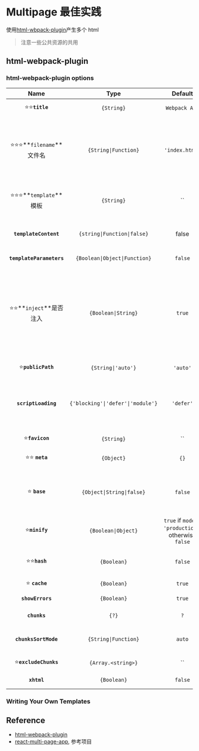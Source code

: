 # Multipage 最佳实践

使用[html-wbpack-plugin](https://github.com/jantimon/html-webpack-plugin#readme)产生多个 html

> 注意一些公共资源的共用

## html-webpack-plugin

### html-webpack-plugin options

|            Name            |               Type                |                        Default                        | Description                                                                                                                                                                                                                                                                                                                                                                                                                                                                                                                                        |
| :------------------------: | :-------------------------------: | :---------------------------------------------------: | :------------------------------------------------------------------------------------------------------------------------------------------------------------------------------------------------------------------------------------------------------------------------------------------------------------------------------------------------------------------------------------------------------------------------------------------------------------------------------------------------------------------------------------------------- |
|      ⭐⭐**`title`**       |            `{String}`             |                     `Webpack App`                     | The title to use for the generated HTML document 生成页面的标题                                                                                                                                                                                                                                                                                                                                                                                                                                                                                    |
| ⭐⭐⭐**`filename`**文件名 |       `{String\|Function}`        |                    `'index.html'`                     | The file to write the HTML to 生成的文件名. Defaults to `index.html`. You can specify a subdirectory here too (eg: `assets/admin.html`). The `[name]` placeholder 占位符 will be replaced with the entry name. Can also be a function e.g. `(entryName) => entryName + '.html'`.                                                                                                                                                                                                                                                                   |
|  ⭐⭐⭐**`template`**模板  |            `{String}`             |                          ``                           | `webpack` relative or absolute path to the template. By default it will use 默认文件：`src/index.ejs` if it exists. Please see the [docs](https://github.com/jantimon/html-webpack-plugin/blob/master/docs/template-option.md) for details                                                                                                                                                                                                                                                                                                         |
|   **`templateContent`**    |    `{string\|Function\|false}`    |                         false                         | Can be used instead of `template` to provide an inline template - please read the [Writing Your Own Templates](https://github.com/jantimon/html-webpack-plugin#writing-your-own-templates) section                                                                                                                                                                                                                                                                                                                                                 |
|  **`templateParameters`**  |   `{Boolean\|Object\|Function}`   |                        `false`                        | Allows to overwrite the parameters used in the template - see [example](https://github.com/jantimon/html-webpack-plugin/tree/master/examples/template-parameters)                                                                                                                                                                                                                                                                                                                                                                                  |
|  ⭐⭐**`inject`**是否注入  |        `{Boolean\|String}`        |                        `true`                         | 可选项：`true \|\| 'head' \|\| 'body' \|\| false` Inject all assets into the given `template` or `templateContent`. When passing `'body'` all javascript resources will be placed at the bottom of the body element. `'head'` will place the scripts in the head element. Passing `true` will add it to the head/body depending on the `scriptLoading` option. Passing `false` will disable automatic injections. - see the [inject:false example](https://github.com/jantimon/html-webpack-plugin/tree/master/examples/custom-insertion-position) |
|     ⭐**`publicPath`**     |        `{String\|'auto'}`         |                       `'auto'`                        | The publicPath used for script and link tags                                                                                                                                                                                                                                                                                                                                                                                                                                                                                                       |
|    **`scriptLoading`**     | `{'blocking'\|'defer'\|'module'}` |                       `'defer'`                       | Modern browsers support non blocking javascript loading (`'defer'`) to improve the page startup performance. Setting to `'module'` adds attribute [`type="module"`](https://developer.mozilla.org/en-US/docs/Web/JavaScript/Guide/Modules#applying_the_module_to_your_html). This also implies "defer", since modules are automatically deferred.                                                                                                                                                                                                  |
|      ⭐**`favicon`**       |            `{String}`             |                          ``                           | Adds the given favicon path to the output HTML                                                                                                                                                                                                                                                                                                                                                                                                                                                                                                     |
|      ⭐⭐ **`meta`**       |            `{Object}`             |                         `{}`                          | Allows to inject `meta`-tags. E.g. `meta: {viewport: 'width=device-width, initial-scale=1, shrink-to-fit=no'}`                                                                                                                                                                                                                                                                                                                                                                                                                                     |
|       ⭐ **`base`**        |     `{Object\|String\|false}`     |                        `false`                        | Inject a [`base`](https://developer.mozilla.org/en-US/docs/Web/HTML/Element/base) tag. E.g. `base: "https://example.com/path/page.html`. The <base> HTML element specifies the base URL to use for **all relative URLs** in a document. There can be only one <base> element in a document.                                                                                                                                                                                                                                                        |
|       ⭐**`minify`**       |        `{Boolean\|Object}`        | `true` if `mode` is `'production'`, otherwise `false` | Controls if and in what ways the output should be minified. See [minification](#minification) below for more details.                                                                                                                                                                                                                                                                                                                                                                                                                              |
|       ⭐⭐**`hash`**       |            `{Boolean}`            |                        `false`                        | If `true` then append a unique `webpack` compilation hash to all included scripts and CSS files. This is useful for cache busting                                                                                                                                                                                                                                                                                                                                                                                                                  |
|       ⭐ **`cache`**       |            `{Boolean}`            |                        `true`                         | Emit the file only if it was changed                                                                                                                                                                                                                                                                                                                                                                                                                                                                                                               |
|      **`showErrors`**      |            `{Boolean}`            |                        `true`                         | Errors details will be written into the HTML page                                                                                                                                                                                                                                                                                                                                                                                                                                                                                                  |
|        **`chunks`**        |               `{?}`               |                          `?`                          | Allows you to add only some chunks (e.g only the unit-test chunk)                                                                                                                                                                                                                                                                                                                                                                                                                                                                                  |
|    **`chunksSortMode`**    |       `{String\|Function}`        |                        `auto`                         | Allows to control how chunks should be sorted before they are included to the HTML. Allowed values are `'none' \| 'auto' \| 'manual' \| {Function}`                                                                                                                                                                                                                                                                                                                                                                                                |
|   ⭐**`excludeChunks`**    |        `{Array.<string>}`         |                          ``                           | Allows you to skip some chunks (e.g don't add the unit-test chunk)                                                                                                                                                                                                                                                                                                                                                                                                                                                                                 |
|        **`xhtml`**         |            `{Boolean}`            |                        `false`                        | If `true` render the `link` tags as self-closing (XHTML compliant)                                                                                                                                                                                                                                                                                                                                                                                                                                                                                 |

### Writing Your Own Templates

## Reference

- [html-webpack-plugin](https://github.com/jantimon/html-webpack-plugin)
- [react-multi-page-app](https://github.com/zhedh/react-multi-page-app.git), 参考项目
